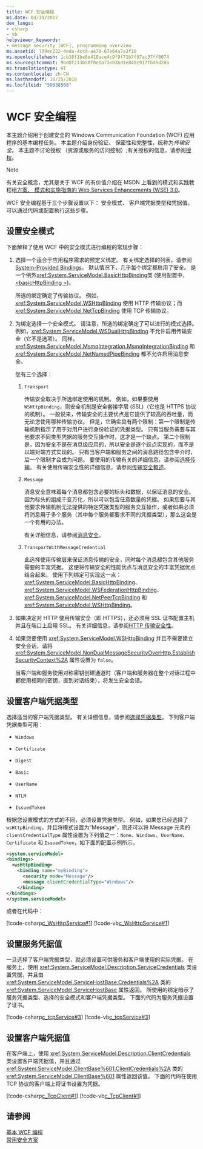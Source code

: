 ```yaml
---
title: WCF 安全编程
ms.date: 03/30/2017
dev_langs:
- csharp
- vb
helpviewer_keywords:
- message security [WCF], programming overview
ms.assetid: 739ec222-4eda-4cc9-a470-67e64a7a3f10
ms.openlocfilehash: 1cb18f1be8e418ace4c9f9f71b7f97ac37ff8074
ms.sourcegitcommit: 9bd8f213b50f0e1a73e03bd1e840c917fbd6d20a
ms.translationtype: HT
ms.contentlocale: zh-CN
ms.lasthandoff: 10/25/2018
ms.locfileid: "50038508"
---
```

# <a name="programming-wcf-security"></a>WCF 安全编程
本主题介绍用于创建安全的 Windows Communication Foundation (WCF) 应用程序的基本编程任务。 本主题介绍身份验证、 保密性和完整性，统称为*传输安全*。 本主题不讨论授权 （资源或服务的访问控制）;有关授权的信息，请参阅[授权](../../../../docs/framework/wcf/feature-details/authorization-in-wcf.md)。  
  
> [!NOTE]
>  有关安全概念，尤其是关于 WCF 的有价值介绍在 MSDN 上看到的模式和实践教程组[方案、 模式和实施指南的 Web Services Enhancements (WSE) 3.0](https://go.microsoft.com/fwlink/?LinkID=88250)。  
  
 WCF 安全编程基于三个步骤设置以下： 安全模式、 客户端凭据类型和凭据值。 可以通过代码或配置执行这些步骤。  
  
## <a name="setting-the-security-mode"></a>设置安全模式  
 下面解释了使用 WCF 中的安全模式进行编程的常规步骤：  
  
1.  选择一个适合于应用程序需求的预定义绑定。 有关绑定选择的列表，请参阅[System-Provided Bindings](../../../../docs/framework/wcf/system-provided-bindings.md)。 默认情况下，几乎每个绑定都启用了安全。 是一个例外<xref:System.ServiceModel.BasicHttpBinding>类 (使用配置中， [ \<basicHttpBinding >](../../../../docs/framework/configure-apps/file-schema/wcf/basichttpbinding.md))。  
  
     所选的绑定确定了传输协议。 例如，<xref:System.ServiceModel.WSHttpBinding> 使用 HTTP 传输协议；而 <xref:System.ServiceModel.NetTcpBinding> 使用 TCP 传输协议。  
  
2.  为绑定选择一个安全模式。 请注意，所选的绑定确定了可以进行的模式选择。 例如，<xref:System.ServiceModel.WSDualHttpBinding> 不允许启用传输安全（它不是选项）。 同样，<xref:System.ServiceModel.MsmqIntegration.MsmqIntegrationBinding> 和 <xref:System.ServiceModel.NetNamedPipeBinding> 都不允许启用消息安全。  
  
     您有三个选择：  
  
    1.  `Transport`  
  
         传输安全取决于所选绑定使用的机制。 例如，如果要使用 `WSHttpBinding`，则安全机制是安全套接字层 (SSL)（它也是 HTTPS 协议的机制）。 一般说来，传输安全的主要优点是它提供了较高的吞吐量，而无论您使用哪种传输协议。 但是，它确实具有两个限制：第一个限制是传输机制指示了用于对用户进行身份验证的凭据类型。 只有当服务需要与其他要求不同类型凭据的服务交互操作时，这才是一个缺点。 第二个限制是，因为安全不是在消息级应用的，所以安全是逐个跃点实现的，而不是以端对端方式实现的。 只有当客户端和服务之间的消息路径包含中介时，后一个限制才会成为问题。 要使用的传输有关的详细信息，请参阅[选择传输](../../../../docs/framework/wcf/feature-details/choosing-a-transport.md)。 有关使用传输安全性的详细信息，请参阅[传输安全概述](../../../../docs/framework/wcf/feature-details/transport-security-overview.md)。  
  
    2.  `Message`  
  
         消息安全意味着每个消息都包含必要的标头和数据，以保证消息的安全。 因为标头的组成千变万化，所以可以包含任意数量的凭据。 如果您要与其他要求传输机制无法提供的特定凭据类型的服务交互操作，或者如果必须将消息用于多个服务（其中每个服务都要求不同的凭据类型），那么这会是一个有用的办法。  
  
         有关详细信息，请参阅[消息安全](../../../../docs/framework/wcf/feature-details/message-security-in-wcf.md)。  
  
    3.  `TransportWithMessageCredential`  
  
         此选择使用传输层来保证消息传输的安全，同时每个消息都包含其他服务需要的丰富凭据。 这便将传输安全的性能优点与消息安全的丰富凭据优点结合起来。 使用下列绑定可实现这一点：<xref:System.ServiceModel.BasicHttpBinding>、<xref:System.ServiceModel.WSFederationHttpBinding>、<xref:System.ServiceModel.NetPeerTcpBinding> 和 <xref:System.ServiceModel.WSHttpBinding>。  
  
3.  如果决定对 HTTP 使用传输安全（即 HTTPS），还必须用 SSL 证书配置主机并且在端口上启用 SSL。 有关详细信息，请参阅[HTTP 传输安全性](../../../../docs/framework/wcf/feature-details/http-transport-security.md)。  
  
4.  如果您要使用 <xref:System.ServiceModel.WSHttpBinding> 并且不需要建立安全会话，请将 <xref:System.ServiceModel.NonDualMessageSecurityOverHttp.EstablishSecurityContext%2A> 属性设置为 `false`。  
  
     当客户端和服务使用对称密钥创建通道时（客户端和服务器在整个对话过程中都使用相同的密钥，直到对话结束），将发生安全会话。  
  
## <a name="setting-the-client-credential-type"></a>设置客户端凭据类型  
 选择适当的客户端凭据类型。 有关详细信息，请参阅[选择凭据类型](../../../../docs/framework/wcf/feature-details/selecting-a-credential-type.md)。 下列客户端凭据类型可用：  
  
-   `Windows`  
  
-   `Certificate`  
  
-   `Digest`  
  
-   `Basic`  
  
-   `UserName`  
  
-   `NTLM`  
  
-   `IssuedToken`  
  
 根据您设置模式的方式的不同，必须设置凭据类型。 例如，如果您已经选择了 `wsHttpBinding`，并且将模式设置为“Message”，则还可以将 Message 元素的 `clientCredentialType` 属性设置为下列值之一：`None`、`Windows`、`UserName`、`Certificate` 和 `IssuedToken`，如下面的配置示例所示。  
  
```xml  
<system.serviceModel>  
<bindings>  
  <wsHttpBinding>  
    <binding name="myBinding">  
      <security mode="Message"/>  
      <message clientCredentialType="Windows"/>  
    </binding>  
</bindings>  
</system.serviceModel>  
```  
  
 或者在代码中：  
  
 [!code-csharp[c_WsHttpService#1](../../../../samples/snippets/csharp/VS_Snippets_CFX/c_wshttpservice/cs/source.cs#1)]
 [!code-vb[c_WsHttpService#1](../../../../samples/snippets/visualbasic/VS_Snippets_CFX/c_wshttpservice/vb/source.vb#1)]  
  
## <a name="setting-service-credential-values"></a>设置服务凭据值  
 一旦选择了客户端凭据类型，就必须设置可供服务和客户端使用的实际凭据。 在服务上，使用 <xref:System.ServiceModel.Description.ServiceCredentials> 类设置凭据，并且由 <xref:System.ServiceModel.ServiceHostBase.Credentials%2A> 类的 <xref:System.ServiceModel.ServiceHostBase> 属性返回。 所使用的绑定暗示了服务凭据类型、选择的安全模式和客户端凭据类型。 下面的代码为服务凭据设置了证书。  
  
 [!code-csharp[c_tcpService#3](../../../../samples/snippets/csharp/VS_Snippets_CFX/c_tcpservice/cs/source.cs#3)]
 [!code-vb[c_tcpService#3](../../../../samples/snippets/visualbasic/VS_Snippets_CFX/c_tcpservice/vb/source.vb#3)]  
  
## <a name="setting-client-credential-values"></a>设置客户端凭据值  
 在客户端上，使用 <xref:System.ServiceModel.Description.ClientCredentials> 类设置客户端凭据值，并且通过 <xref:System.ServiceModel.ClientBase%601.ClientCredentials%2A> 类的 <xref:System.ServiceModel.ClientBase%601> 属性返回该值。 下面的代码在使用 TCP 协议的客户端上将证书设置为凭据。  
  
 [!code-csharp[c_TcpClient#1](../../../../samples/snippets/csharp/VS_Snippets_CFX/c_tcpclient/cs/source.cs#1)]
 [!code-vb[c_TcpClient#1](../../../../samples/snippets/visualbasic/VS_Snippets_CFX/c_tcpclient/vb/source.vb#1)]  
  
## <a name="see-also"></a>请参阅  
 [基本 WCF 编程](../../../../docs/framework/wcf/basic-wcf-programming.md)  
 [常用安全方案](../../../../docs/framework/wcf/feature-details/common-security-scenarios.md)
